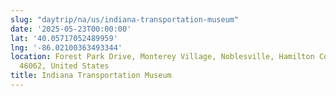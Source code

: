```yaml
---
slug: "daytrip/na/us/indiana-transportation-museum"
date: '2025-05-23T00:00:00'
lat: '40.05717052489959'
lng: '-86.02100363493344'
location: Forest Park Drive, Monterey Village, Noblesville, Hamilton County, Indiana,
  46062, United States
title: Indiana Transportation Museum
---
```



